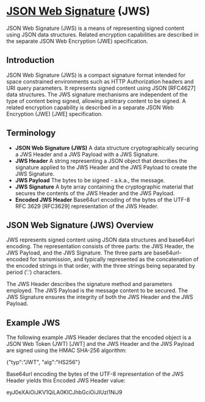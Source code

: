 # **[JSON Web Signature](https://openid.net/specs/draft-jones-json-web-signature-04.html)** (JWS)

JSON Web Signature (JWS) is a means of representing signed content using JSON data structures. Related encryption capabilities are described in the separate JSON Web Encryption (JWE) specification.

## Introduction

JSON Web Signature (JWS) is a compact signature format intended for space constrained environments such as HTTP Authorization headers and URI query parameters. It represents signed content using JSON [RFC4627] data structures. The JWS signature mechanisms are independent of the type of content being signed, allowing arbitrary content to be signed. A related encryption capability is described in a separate JSON Web Encryption (JWE) [JWE] specification.

## Terminology

- **JSON Web Signature (JWS)** A data structure cryptographically securing a JWS Header and a JWS Payload with a JWS Signature.
- **JWS Header** A string representing a JSON object that describes the signature applied to the JWS Header and the JWS Payload to create the JWS Signature.
- **JWS Payload** The bytes to be signed - a.k.a., the message.
- **JWS Signature** A byte array containing the cryptographic material that secures the contents of the JWS Header and the JWS Payload.
- **Encoded JWS Header** Base64url encoding of the bytes of the UTF-8 RFC 3629 [RFC3629] representation of the JWS Header.

## JSON Web Signature (JWS) Overview

JWS represents signed content using JSON data structures and base64url encoding. The representation consists of three parts: the JWS Header, the JWS Payload, and the JWS Signature. The three parts are base64url-encoded for transmission, and typically represented as the concatenation of the encoded strings in that order, with the three strings being separated by period ('.') characters.

The JWS Header describes the signature method and parameters employed. The JWS Payload is the message content to be secured. The JWS Signature ensures the integrity of both the JWS Header and the JWS Payload.

## Example JWS

The following example JWS Header declares that the encoded object is a JSON Web Token (JWT) [JWT] and the JWS Header and the JWS Payload are signed using the HMAC SHA-256 algorithm:

{"typ":"JWT",
 "alg":"HS256"}

Base64url encoding the bytes of the UTF-8 representation of the JWS Header yields this Encoded JWS Header value:

eyJ0eXAiOiJKV1QiLA0KICJhbGciOiJIUzI1NiJ9
